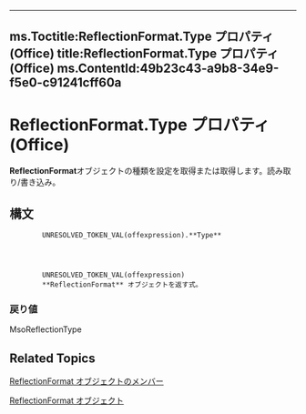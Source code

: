 

---
ms.Toctitle:ReflectionFormat.Type プロパティ (Office)
title:ReflectionFormat.Type プロパティ (Office)
ms.ContentId:49b23c43-a9b8-34e9-f5e0-c91241cff60a
---
# ReflectionFormat.Type プロパティ (Office)




**ReflectionFormat**オブジェクトの種類を設定を取得または取得します。読み取り/書き込み。

## 構文

            UNRESOLVED_TOKEN_VAL(offexpression).**Type**




            UNRESOLVED_TOKEN_VAL(offexpression)
            **ReflectionFormat** オブジェクトを返す式。

### 戻り値
MsoReflectionType





## Related Topics

[ReflectionFormat オブジェクトのメンバー](040424e8-2903-8416-c294-872d872d5277.md)

[ReflectionFormat オブジェクト](9684dbb3-5b99-113b-9808-1173fdd719a9.md)




